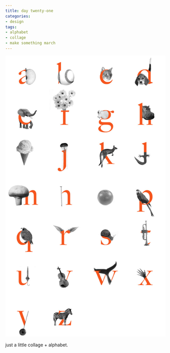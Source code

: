 ```yaml
---
title: day twenty-one
categories:
- design
tags:
- alphabet
- collage
- make something march
---
```


![](03/21.jpg)

just a little collage + alphabet.
